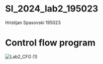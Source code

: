 # SI_2024_lab2_195023
Hristijan Spasovski 195023
# Control flow program
![Lab2_CFG (1)](https://github.com/Chris16321/SI_2024_lab2_195023/assets/166923933/5f27a084-50ff-40b9-99bf-5bf18c5d52a4)


